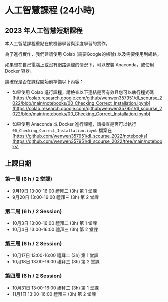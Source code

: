 
# 人工智慧課程 (24小時)
## 2023 年人工智慧短期課程

本人工智慧課程重點在於機器學習與深度學習的實作。

為了進行實作，我們建議使用 Colab (需要Google的帳號) 以及需要使用到網路。

如果想在自己電腦上或沒有網路連線的情況下，可以安裝 Anaconda，或使用 Docker 容器。
 <!-- ([詳細資訊與安裝說明](anaconda.md)) -->
 <!-- ([詳細資訊與安裝說明](docker.md)) -->

請確保是否在課程開始前準備以下內容：
* 如果使用 Colab 進行課程，請檢查以下連結是否有效且您可以執行程式碼 
[https://colab.research.google.com/github/wenwen357951/dl_scourse_2022/blob/main/notebooks/00_Checking_Correct_Installation.ipynb](https://colab.research.google.com/github/wenwen357951/dl_scourse_2022/blob/main/notebooks/00_Checking_Correct_Installation.ipynb)

* 如果使用 Anaconda 或 Docker 進行課程，請檢查是否可以執行 `00_Checking_Correct_Installation.ipynb` 檔案在 
[https://github.com/wenwen357951/dl_scourse_2022/notebooks](https://github.com/wenwen357951/dl_scourse_2022/tree/main/notebooks)

## 上課日期 
### 第一周 (6 h / 2 堂課)
* 9月19日 13:00-16:00 禮拜二 (3h) 第 1 堂課 
* 9月20日 13:00-16:00 禮拜三 (3h) 第 2 堂課 

### 第二周 (6 h / 2 Session)
* 10月3日 13:00-16:00 禮拜二 (3h) 第 1 堂課 
* 10月4日 13:00-16:00 禮拜三 (3h) 第 2 堂課 

### 第三周 (6 h / 2 Session)
* 10月17日 13:00-16:00 禮拜二 (3h) 第 1 堂課 
* 10月18日 13:00-16:00 禮拜三 (3h) 第 2 堂課 

### 第四周 (6 h / 2 Session)
* 10月31日 13:00-16:00 禮拜二 (3h) 第 1 堂課 
* 11月1日 13:00-16:00 禮拜三 (3h) 第 2 堂課 
